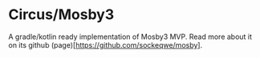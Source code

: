 # Circus/Mosby3

A gradle/kotlin ready implementation of Mosby3 MVP. Read more about it on its github (page)[https://github.com/sockeqwe/mosby].
